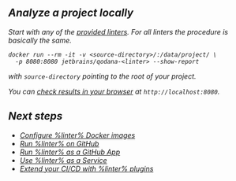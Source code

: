 [//]: # (title: Getting started)

<var name="linter" value="Qodana"/>

<include src="lib_qd.xml" include-id="supported-techs">
</include>

## Analyze a project locally

Start with any of the [provided linters](linters.md). For all linters the procedure is basically the same.

```shell
docker run --rm -it -v <source-directory>/:/data/project/ \ 
  -p 8080:8080 jetbrains/qodana-<linter> --show-report
```

with `source-directory` pointing to the root of your project.

You can [check results in your browser](html-report.md) at `http://localhost:8080`.


## Next steps

 - <a href="docker-images.md">Configure %linter% Docker images</a>
 - <a href="github-actions.md">Run %linter% on GitHub</a>
 - <a href="qodana-github-application.md">Run %linter% as a GitHub App</a>
 - <a href="service.md">Use %linter% as a Service</a>
 - <a href="ci.md">Extend your CI/CD with %linter% plugins</a>

 